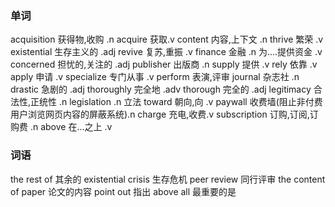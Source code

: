 ### 单词
acquisition 获得物,收购 .n acquire 获取.v
content 内容,上下文 .n
thrive 繁荣 .v
existential 生存主义的 .adj
revive 复苏,重振 .v
finance 金融 .n 为....提供资金 .v
concerned 担忧的,关注的 .adj
publisher 出版商 .n
supply 提供 .v
rely 依靠 .v
apply 申请 .v
specialize 专门从事 .v
perform 表演,评审
journal 杂志社 .n
drastic 急剧的 .adj
thoroughly 完全地 .adv thorough 完全的 .adj
legitimacy 合法性,正统性 .n legislation .n 立法
toward 朝向,向 .v
paywall 收费墙(阻止非付费用户浏览网页内容的屏蔽系统).n
charge 充电,收费.v
subscription 订购,订阅,订购费 .n
above 在...之上 .v


### 词语
the rest of 其余的
existential crisis 生存危机
peer review 同行评审
the content of paper  论文的内容
point out 指出
above all 最重要的是


